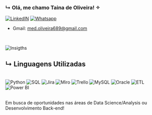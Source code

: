 ### ↳ Olá, me chamo Taina de Oliveira! ✧

[![LinkedIN](https://img.shields.io/badge/LinkedIn-0077B5?style=for-the-badge&logo=linkedin&logoColor=white)](https://www.linkedin.com/in/tainaalvesdeoliveira/) [![Whatsapp](https://img.shields.io/badge/WhatsApp-25D366?style=for-the-badge&logo=whatsapp&logoColor=white)](https://wa.me/+5511934862409)

- Gmail: med.oliveira689@gmail.com
<div style='display: inline_block'><br/>

![Insigths](https://github-readme-stats.vercel.app/api?username=taina-coder&show_icons=true&theme=dracula)

## ↳ Linguagens Utilizadas
<div style='display: inline_block'><br/>
<img align='center' alt='Python' src='https://img.shields.io/badge/Python-3776AB?style=for-the-badge&logo=python&logoColor=white' /> <img align='center' alt='SQL' src='https://img.shields.io/badge/SQL-336791?style=for-the-badge&logo=postgresql&logoColor=white' />
<img align='center' alt='Jira' src='https://img.shields.io/badge/Jira-0052CC?style=for-the-badge&logo=jira&logoColor=white' />
<img align='center' alt='Miro' src='https://img.shields.io/badge/Miro-050038?style=for-the-badge&logo=miro&logoColor=white' />
<img align='center' alt='Trello' src='https://img.shields.io/badge/Trello-0052CC?style=for-the-badge&logo=trello&logoColor=white' />
<img align='center' alt='MySQL' src='https://img.shields.io/badge/MySQL-4479A1?style=for-the-badge&logo=mysql&logoColor=white' />
<img align='center' alt='Oracle' src='https://img.shields.io/badge/Oracle-F80000?style=for-the-badge&logo=oracle&logoColor=white' />
<img align='center' alt='ETL' src='https://img.shields.io/badge/ETL-9370DB?style=for-the-badge&logo=databricks&logoColor=white' />
<img align='center' alt='Power BI' src='https://img.shields.io/badge/Power%20BI-F1C912?style=for-the-badge&logo=powerbi&logoColor=white' />
</div><br/>

 Em busca de oportunidades nas áreas de Data Science/Analysis ou Desenvolvimento Back-end!
